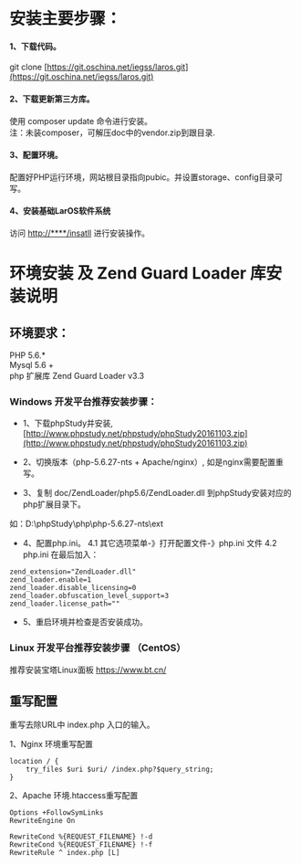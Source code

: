 # 安装主要步骤：

#### 1、下载代码。

git clone [https://git.oschina.net/iegss/laros.git](https://git.oschina.net/iegss/laros.git)

#### 2、下载更新第三方库。

使用 composer update 命令进行安装。  
注：未装composer，可解压doc中的vendor.zip到跟目录.

#### 3、配置环境。

配置好PHP运行环境，网站根目录指向pubic。并设置storage、config目录可写。

#### 4、安装基础LarOS软件系统

访问 [http://\*\*\*\*/insatll](http://****/insatll) 进行安装操作。

# 环境安装 及 Zend Guard Loader 库安装说明

## 环境要求：

PHP 5.6.\*  
Mysql 5.6 +  
php 扩展库 Zend Guard Loader v3.3

### Windows 开发平台推荐安装步骤：

* 1、下载phpStudy并安装, [http://www.phpstudy.net/phpstudy/phpStudy20161103.zip](http://www.phpstudy.net/phpstudy/phpStudy20161103.zip)

* 2、切换版本（php-5.6.27-nts + Apache/nginx）, 如是nginx需要配置重写。

* 3、复制 doc/ZendLoader/php5.6/ZendLoader.dll 到phpStudy安装对应的php扩展目录下。

如：D:\phpStudy\php\php-5.6.27-nts\ext

* 4、配置php.ini。
4.1 其它选项菜单-》打开配置文件-》php.ini 文件
4.2 php.ini 在最后加入：
       
```
zend_extension="ZendLoader.dll"
zend_loader.enable=1
zend_loader.disable_licensing=0
zend_loader.obfuscation_level_support=3
zend_loader.license_path=""
```



* 5、重启环境并检查是否安装成功。


### Linux 开发平台推荐安装步骤 （CentOS）

推荐安装宝塔Linux面板
  https://www.bt.cn/


## 重写配置

重写去除URL中 index.php 入口的输入。

1、Nginx 环境重写配置

```
location / {
    try_files $uri $uri/ /index.php?$query_string;
}

```

2、Apache 环境.htaccess重写配置


```
Options +FollowSymLinks
RewriteEngine On

RewriteCond %{REQUEST_FILENAME} !-d
RewriteCond %{REQUEST_FILENAME} !-f
RewriteRule ^ index.php [L]
```









